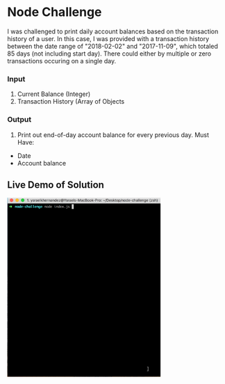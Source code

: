 # Node Challenge
I was challenged to print daily account balances based on the transaction history of a user. In this case, I was provided with a transaction history between the date range of "2018-02-02" and "2017-11-09", which totaled 85 days (not including start day). There could either by multiple or zero transactions occuring on a single day.

### Input
1. Current Balance (Integer)
2. Transaction History (Array of Objects

### Output
1. Print out end-of-day account balance for every previous day. Must Have:
  - Date
  - Account balance

## Live Demo of Solution
<img src="https://github.com/ykeanu/node-challenge/blob/master/assets/live-demo.gif?raw=true" width="70%" height="70%">
